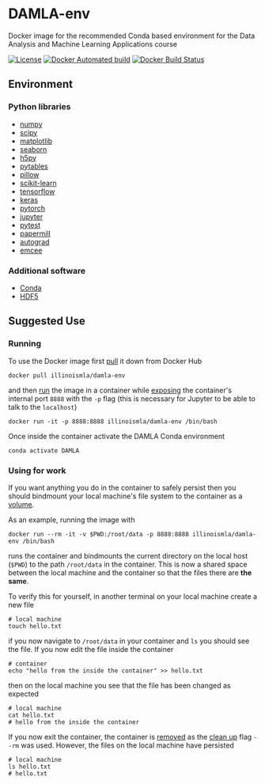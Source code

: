# DAMLA-env

Docker image for the recommended Conda based environment for the Data Analysis and Machine Learning Applications course

[![License](https://img.shields.io/badge/License-BSD%203--Clause-blue.svg)](https://opensource.org/licenses/BSD-3-Clause)
[![Docker Automated build](https://img.shields.io/docker/automated/illinoismla/damla-env.svg)](https://hub.docker.com/r/illinoismla/damla-env/)
[![Docker Build Status](https://img.shields.io/docker/build/illinoismla/damla-env.svg)](https://hub.docker.com/r/illinoismla/damla-env/builds/)

## Environment

### Python libraries

- [numpy](https://github.com/numpy/numpy)
- [scipy](https://github.com/scipy/scipy)
- [matplotlib](https://github.com/matplotlib/matplotlib)
- [seaborn](https://github.com/mwaskom/seaborn)
- [h5py](https://github.com/h5py/h5py)
- [pytables](https://github.com/PyTables/PyTables)
- [pillow](https://github.com/python-pillow/Pillow)
- [scikit-learn](https://github.com/scikit-learn/scikit-learn)
- [tensorflow](https://github.com/tensorflow/tensorflow)
- [keras](https://github.com/keras-team/keras)
- [pytorch](https://github.com/pytorch/pytorch)
- [jupyter](https://github.com/jupyter)
- [pytest](https://github.com/pytest-dev/pytest/)
- [papermill](https://github.com/nteract/papermill)
- [autograd](https://github.com/HIPS/autograd)
- [emcee](https://github.com/dfm/emcee)

### Additional software

- [Conda](https://conda.io/docs/)
- [HDF5](https://support.hdfgroup.org/HDF5/)

## Suggested Use

### Running

To use the Docker image first [pull](https://docs.docker.com/engine/reference/commandline/pull/) it down from Docker Hub

```
docker pull illinoismla/damla-env
```

and then [run](https://docs.docker.com/engine/reference/commandline/run/) the image in a container while [exposing](https://docs.docker.com/engine/reference/run/#expose-incoming-ports) the container's internal port `8888` with the `-p` flag (this is necessary for Jupyter to be able to talk to the `localhost`)

```
docker run -it -p 8888:8888 illinoismla/damla-env /bin/bash
```

Once inside the container activate the DAMLA Conda environment

```
conda activate DAMLA
```

### Using for work

If you want anything you do in the container to safely persist then you should bindmount your local machine's file system to the container as a [volume](https://docs.docker.com/storage/volumes/).

As an example, running the image with

```
docker run --rm -it -v $PWD:/root/data -p 8888:8888 illinoismla/damla-env /bin/bash
```

runs the container and bindmounts the current directory on the local host (`$PWD`) to the path `/root/data` in the container. This is now a shared space between the local machine and the container so that the files there are **the same**.

To verify this for yourself, in another terminal on your local machine create a new file

```
# local machine
touch hello.txt
```

if you now navigate to `/root/data` in your container and `ls` you should see the file. If you now edit the file inside the container

```
# container
echo "hello from the inside the container" >> hello.txt
```

then on the local machine you see that the file has been changed as expected

```
# local machine
cat hello.txt
# hello from the inside the container
```

If you now exit the container, the container is [removed](https://docs.docker.com/engine/reference/commandline/rm/) as the [clean up](https://docs.docker.com/engine/reference/run/#clean-up---rm) flag `--rm` was used. However, the files on the local machine have persisted

```
# local machine
ls hello.txt
# hello.txt
```
